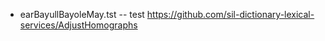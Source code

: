 * earBayullBayoleMay.tst -- test https://github.com/sil-dictionary-lexical-services/AdjustHomographs

